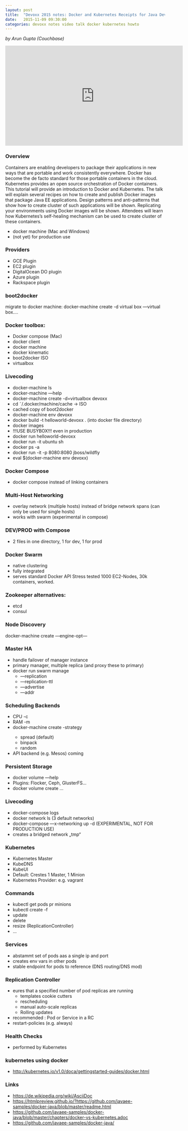 ```yaml
---
layout: post
title:  "Devoxx 2015 notes: Docker and Kubernetes Receipts for Java Developers"
date:   2015-11-09 09:30:00
categories: devoxx notes video talk docker kubernetes howto
---
```


*by Arun Gupta (Couchbase)*

<iframe width="560" height="315" src="https://www.youtube.com/embed/aSATsLG59Zs" frameborder="0" allowfullscreen></iframe>

### Overview
Containers are enabling developers to package their applications in new ways that are portable and work consistently everywhere. Docker has become the de facto standard for those portable containers in the cloud. Kubernetes provides an open source orchestration of Docker containers. This tutorial will provide an introduction to Docker and Kubernetes. The talk will explain several recipes on how to create and publish Docker images that package Java EE applications. Design patterns and anti-patterns that show how to create cluster of such applications will be shown. Replicating your environments using Docker images will be shown. Attendees will learn how Kubernetes’s self-healing mechanism can be used to create cluster of these containers.

* docker machine (Mac and Windows)
* (not yet) for production use

### Providers
* GCE Plugin
* EC2 plugin
* DigitalOcean DO plugin
* Azure plugin
* Rackspace plugin

### boot2docker
migrate to docker machine:
docker-machine create -d virtual box —virtual box….

### Docker toolbox:
* Docker compose (Mac)
* docker client
* docker machine
* docker kinematic
* boot2docker ISO
* virtualbox

### Livecoding
* docker-machine ls
* docker-machine —help
* docker-machine create -d=virtualbox devoxx
* cd ˜/.docker/machine/cache -> ISO
* cached copy of boot2docker
* docker-machine env devoxx
* docker build -t helloworld-devoxx . (into docker file directory)
* docker images
* !!!USE BUSYBOX!!! even in production
* docker run helloworld-devoxx
* docker run -it ubuntu sh
* docker ps -a
* docker run -it -p 8080:8080 jboss/wildfly
* eval $(docker-machine env devoxx)

### Docker Compose
* docker compose instead of linking containers

### Multi-Host Networking
* overlay network (multiple hosts) instead of bridge network spans (can only be used for single hosts)
* works with swarm (experimental in compose)

### DEV/PROD with Compose
* 2 files in one directory, 1 for dev, 1 for prod

### Docker Swarm
* native clustering
* fully integrated
* serves standard Docker API
Stress tested 1000 EC2-Nodes, 30k containers, worked.

### Zookeeper alternatives:
* etcd
* consul

### Node Discovery
docker-machine create
—engine-opt—

### Master HA
* handle failover of manager instance
* primary manager, multiple replica (and proxy these to primary)
* docker run swarm manage
    * —replication
    * —replication-ttl
    * —advertise
    * —addr

### Scheduling Backends
* CPU -c
* RAM -m
* docker-machine create -strategy <value>
    * spread (default)
    * binpack
    * random
* API backend (e.g. Mesos) coming 

### Persistent Storage
* docker volume —help
* Plugins: Flocker, Ceph, GlusterFS…
* docker volume create …

### Livecoding
* docker-compose logs
* docker network ls (3 default networks)
* docker-compose —x-networking up -d (EXPERIMENTAL, NOT FOR PRODUCTION USE)
* creates a bridged network „tmp“

### Kubernetes
* Kubernetes Master
* KubeDNS
* KubeUI
* Default: Crestes 1 Master, 1 Minion
* Kubernetes Provider: e.g. vagrant

### Commands
* kubectl get pods pr minions
* kubectl create -f <filename>
* update
* delete 
* resize (ReplicationController)
* …

### Services
* abstammt set of pods aas a single ip and port
* creates env vars in other pods
* stable endpoint for pods to reference (DNS routing/DNS mod)

### Replication Controller
* eures that a specified number of pod replicas are running
    * templates cookie cutters
    * rescheduling
    * manual auto-scale replicas
    * Rolling updates
* recommended : Pod or Service in a RC
* restart-policies (e.g. always)

### Health Checks
* performed by Kubernetes

### kubernetes using docker
* http://kubernetes.io/v1.0/doca/gettingstarted-guides/docker.html

### Links
* https://de.wikipedia.org/wiki/AsciiDoc
* https://htmlpreview.github.io/?https://github.com/javaee-samples/docker-java/blob/master/readme.html
* https://github.com/javaee-samples/docker-java/blob/master/chapters/docker-vs-kubernetes.adoc
* https://github.com/javaee-samples/docker-java/



